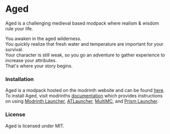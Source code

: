 # Aged
Aged is a challenging medieval based modpack where realism & wisdom rule your life.  

You awaken in the aged wilderness.  
You quickly realize that fresh water and temperature are important for your survival.  
Your character is still weak, so you go an adventure to gather experience to increase your attributes.  
That's where your story begins.

### Installation
Aged is a modpack hosted on the modrinth website and can be found [here](https://modrinth.com/modpack/aged). To install Aged, visit modrinths [documentation](https://docs.modrinth.com/docs/modpacks/playing_modpacks/) which provides instructions on using [Modrinth Launcher](https://modrinth.com/app), [ATLauncher](https://atlauncher.com/about), [MultiMC](https://multimc.org/), and [Prism Launcher](https://prismlauncher.org/).

### License
Aged is licensed under MIT.
